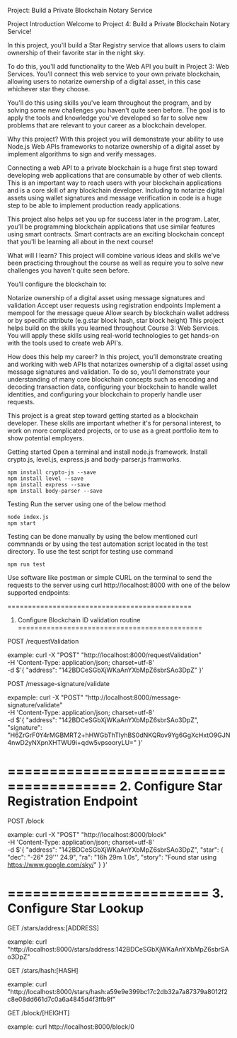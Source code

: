 Project: Build a Private Blockchain Notary Service

Project Introduction
Welcome to Project 4: Build a Private Blockchain Notary Service!

In this project, you'll build a Star Registry service that allows users to claim ownership of their favorite star in the night sky.

To do this, you'll add functionality to the Web API you built in Project 3: Web Services. You'll connect this web service to your
own private blockchain, allowing users to notarize ownership of a digital asset, in this case whichever star they choose.

You'll do this using skills you've learn throughout the program, and by solving some new challenges you haven't quite seen before.
The goal is to apply the tools and knowledge you've developed so far to solve new problems that are relevant to your career as a
blockchain developer.

Why this project?
With this project you will demonstrate your ability to use Node.js Web APIs frameworks to notarize ownership of a digital asset
by implement algorithms to sign and verify messages.

Connecting a web API to a private blockchain is a huge first step toward developing web applications that are consumable by other
of web clients. This is an important way to reach users with your blockchain applications and is a core skill of any blockchain
developer. Including to notarize digital assets using wallet signatures and message verification in code is a huge step to be
able to implement production ready applications.

This project also helps set you up for success later in the program. Later, you’ll be programming blockchain applications that
use similar features using smart contracts. Smart contracts are an exciting blockchain concept that you'll be learning all about
in the next course!

What will I learn?
This project will combine various ideas and skills we’ve been practicing throughout the course as well as require you to solve
new challenges you haven't quite seen before.

You’ll configure the blockchain to:

Notarize ownership of a digital asset using message signatures and validation
	Accept user requests using registration endpoints
	Implement a mempool for the message queue
	Allow search by blockchain wallet address or by specific attribute (e.g.star block hash, star block height)
	This project helps build on the skills you learned throughout Course 3: Web Services. You will apply these
	skills using real-world technologies to get hands-on with the tools used to create web API's.

How does this help my career?
In this project, you’ll demonstrate creating and working with web APIs that notarizes ownership of a digital asset using message
signatures and validation. To do so, you’ll demonstrate your understanding of many core blockchain concepts such as encoding and
decoding transaction data, configuring your blockchain to handle wallet identities, and configuring your blockchain to properly
handle user requests.

This project is a great step toward getting started as a blockchain developer. These skills are important whether it's for
personal interest, to work on more complicated projects, or to use as a great portfolio item to show potential employers.


Getting started
	Open a terminal and install node.js framework.
    	Install crypto.js, level.js, express.js and body-parser.js framworks.

	npm install crypto-js --save
	npm install level --save
	npm install express --save
	npm install body-parser --save

Testing
Run the server using one of the below method

	node index.js
	npm start

Testing can be done manually by using the below mentioned curl commnands or by using the test
automation script located in the test directory. To use the test script for testing use command

	npm run test

Use software like postman or simple CURL on the terminal to send the requests to the server using
curl http://localhost:8000 with one of the below supported endpoints:

=============================================
1. Configure Blockchain ID validation routine
=============================================

POST /requestValidation

example:
	curl -X "POST" "http://localhost:8000/requestValidation" \
		-H 'Content-Type: application/json; charset=utf-8' \
		-d $'{
			"address": "142BDCeSGbXjWKaAnYXbMpZ6sbrSAo3DpZ"
		}'

POST /message-signature/validate

expample:
	curl -X "POST" "http://localhost:8000/message-signature/validate" \
		-H 'Content-Type: application/json; charset=utf-8' \
		-d $'{
			"address": "142BDCeSGbXjWKaAnYXbMpZ6sbrSAo3DpZ",
			"signature": "H6ZrGrF0Y4rMGBMRT2+hHWGbThTIyhBS0dNKQRov9Yg6GgXcHxtO9GJN4nwD2yNXpnXHTWU9i+qdw5vpsooryLU="
		}'

=======================================
2. Configure Star Registration Endpoint
=======================================

POST /block

example:
	curl -X "POST" "http://localhost:8000/block" \
		-H 'Content-Type: application/json; charset=utf-8' \
		-d $'{
			"address": "142BDCeSGbXjWKaAnYXbMpZ6sbrSAo3DpZ",
			"star": {
				"dec": "-26° 29'\'' 24.9",
				"ra": "16h 29m 1.0s",
				"story": "Found star using https://www.google.com/sky/"
			}
		}'

========================
3. Configure Star Lookup
========================

GET /stars/address:[ADDRESS]

example:
	curl "http://localhost:8000/stars/address:142BDCeSGbXjWKaAnYXbMpZ6sbrSAo3DpZ"

GET /stars/hash:[HASH]

example:
	curl "http://localhost:8000/stars/hash:a59e9e399bc17c2db32a7a87379a8012f2c8e08dd661d7c0a6a4845d4f3ffb9f"

GET /block/[HEIGHT]

example:
	curl http://localhost:8000/block/0

